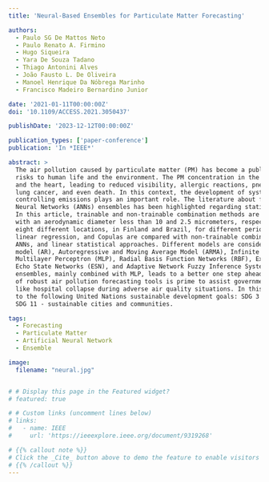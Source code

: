 ```yaml
---
title: 'Neural-Based Ensembles for Particulate Matter Forecasting'

authors:
  - Paulo SG De Mattos Neto
  - Paulo Renato A. Firmino
  - Hugo Siqueira
  - Yara De Souza Tadano
  - Thiago Antonini Alves
  - João Fausto L. De Oliveira
  - Manoel Henrique Da Nóbrega Marinho
  - Francisco Madeiro Bernardino Junior

date: '2021-01-11T00:00:00Z'
doi: '10.1109/ACCESS.2021.3050437'

publishDate: '2023-12-12T00:00:00Z'

publication_types: ['paper-conference']
publication: 'In *IEEE*'

abstract: >
  The air pollution caused by particulate matter (PM) has become a public health issue due to the
  risks to human life and the environment. The PM concentration in the air causes haze and affects the lungs
  and the heart, leading to reduced visibility, allergic reactions, pneumonia, asthma, cardiopulmonary diseases,
  lung cancer, and even death. In this context, the development of systems for monitoring, forecasting, and
  controlling emissions plays an important role. The literature about forecasting systems based on Artificial
  Neural Networks (ANNs) ensembles has been highlighted regarding statistical accuracy and efficiency.
  In this article, trainable and non-trainable combination methods are used for PM10 and PM2.5 (particles
  with an aerodynamic diameter less than 10 and 2.5 micrometers, respectively) time series forecasting for
  eight different locations, in Finland and Brazil, for different periods. Trainable ensembles based on ANNs,
  linear regression, and Copulas are compared with non-trainable combinations (mean and median), single
  ANNs, and linear statistical approaches. Different models are considered so far, including Autoregressive
  model (AR), Autoregressive and Moving Average Model (ARMA), Infinite Impulse Response Filters (IIR),
  Multilayer Perceptron (MLP), Radial Basis Function Networks (RBF), Extreme Learning Machines (ELM),
  Echo State Networks (ESN), and Adaptive Network Fuzzy Inference System (ANFIS). The use of ANNs
  ensembles, mainly combined with MLP, leads to a better one step ahead forecasting performance. The use
  of robust air pollution forecasting tools is prime to assist governments in managing air pollution issues
  like hospital collapse during adverse air quality situations. In this sense, our study is indirectly related
  to the following United Nations sustainable development goals: SDG 3 - good health and well-being and
  SDG 11 - sustainable cities and communities.

tags: 
  - Forecasting 
  - Particulate Matter 
  - Artificial Neural Network 
  - Ensemble

image:
  filename: "neural.jpg"


# # Display this page in the Featured widget?
# featured: true

# # Custom links (uncomment lines below)
# links:
#   - name: IEEE
#     url: 'https://ieeexplore.ieee.org/document/9319268'

# {{% callout note %}}
# Click the _Cite_ button above to demo the feature to enable visitors to import publication metadata into their reference management software.
# {{% /callout %}}
---
```



